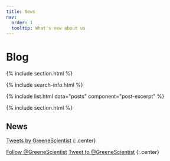 ```yaml
---
title: News
nav:
  order: 1
  tooltip: What's new about us
---
```


# <i class="fas fa-feather-alt"></i>Blog

{% include section.html %}

{% include search-info.html %}

{% include list.html data="posts" component="post-excerpt" %}

{% include section.html %}

## News

<!-- Twitter embeds from https://publish.twitter.com/ -->

<a class="twitter-timeline" data-width="400" data-height="400" href="https://twitter.com/GreeneScientist?ref_src=twsrc%5Etfw">Tweets by GreeneScientist</a> <script async src="https://platform.twitter.com/widgets.js" charset="utf-8"></script>
{:.center}

<a href="https://twitter.com/GreeneScientist?ref_src=twsrc%5Etfw" class="twitter-follow-button" data-show-count="false">Follow @GreeneScientist</a><script async src="https://platform.twitter.com/widgets.js" charset="utf-8"></script>
<a href="https://twitter.com/intent/tweet?screen_name=GreeneScientist&ref_src=twsrc%5Etfw" class="twitter-mention-button" data-show-count="false">Tweet to @GreeneScientist</a><script async src="https://platform.twitter.com/widgets.js" charset="utf-8"></script>
{:.center}
